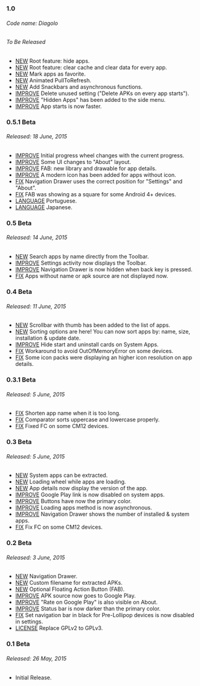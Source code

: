 ### 1.0
###### Code name: Diagolo
###### To Be Released
* [NEW](https://github.com/javiersantos/MLManager/commit/9aaa6baf6b1295e1d01e9665d3be36225903c17c) Root feature: hide apps.
* [NEW](https://github.com/javiersantos/MLManager/commit/e6e176c739a7491b98dd513046672e624d888e03) Root feature: clear cache and clear data for every app.
* [NEW](https://github.com/javiersantos/MLManager/commit/09a9453ff17cad95a18298e331ca12195ed66760) Mark apps as favorite.
* [NEW](https://github.com/javiersantos/MLManager/commit/8f35dddfd5a2c07b83480960e35cf4428c7347ba) Animated PullToRefresh.
* [NEW](https://github.com/javiersantos/MLManager/commit/c5d433cb4317c86a2035c9c1be69bdcfb6e469ce) Add Snackbars and asynchronous functions.
* [IMPROVE](https://github.com/javiersantos/MLManager/commit/0f147f80b9708ce484938ce33657a0471915852e) Delete unused setting ("Delete APKs on every app starts").
* [IMPROVE](https://github.com/javiersantos/MLManager/commit/e11c7b81b003f75b08a5ca1d429167cd541f98c6) "Hidden Apps" has been added to the side menu.
* [IMPROVE](https://github.com/javiersantos/MLManager/commit/40a3094556c04794c9db02ba8f02c3d8f30497d3) App starts is now faster.

### 0.5.1 Beta
###### Released: 18 June, 2015
* [IMPROVE](https://github.com/javiersantos/MLManager/commit/de1b35209835f25e8ed354c521c88295e0d4fd0b) Initial progress wheel changes with the current progress.
* [IMPROVE](https://github.com/javiersantos/MLManager/commit/d234fdb93566df85442a4b1275f87406bdb9c66c) Some UI changes to "About" layout.
* [IMPROVE](https://github.com/javiersantos/MLManager/commit/3b0732807d47bf4f6ce8313bbb0c33983668b5fb) FAB: new library and drawable for app details.
* [IMPROVE](https://github.com/javiersantos/MLManager/commit/80ecb9815c27651bb4d08d2a51fa2ed0ba996d46) A modern icon has been added for apps without icon.
* [FIX](https://github.com/javiersantos/MLManager/commit/6e996eafe6fc5333c8953588717778ee947d1783) Navigation Drawer uses the correct position for "Settings" and "About".
* [FIX](https://github.com/javiersantos/MLManager/commit/3b0732807d47bf4f6ce8313bbb0c33983668b5fb) FAB was showing as a square for some Android 4+ devices.
* [LANGUAGE](https://github.com/javiersantos/MLManager/commit/3a7a1cc2a790c07454610576d6fe3eec55c3ba70) Portuguese.
* [LANGUAGE](https://github.com/javiersantos/MLManager/commit/403ffcaad45567320e54f5fcbfa41355f0dc4f37) Japanese.

### 0.5 Beta
###### Released: 14 June, 2015
* [NEW](https://github.com/javiersantos/MLManager/pull/13) Search apps by name directly from the Toolbar.
* [IMPROVE](https://github.com/javiersantos/MLManager/commit/4d9899c1fad47f5021df368821687e6787f02f7a) Settings activity now displays the Toolbar. 
* [IMPROVE](https://github.com/javiersantos/MLManager/commit/6de90364bbef110f36df9a9167013d6e59ab92ef) Navigation Drawer is now hidden when back key is pressed.
* [FIX](https://github.com/javiersantos/MLManager/commit/d059d609747d25c358b63417aa8654219f183ffa) Apps without name or apk source are not displayed now.

### 0.4 Beta
###### Released: 11 June, 2015
* [NEW](https://github.com/javiersantos/MLManager/pull/11) Scrollbar with thumb has been added to the list of apps.
* [NEW](https://github.com/javiersantos/MLManager/pull/9) Sorting options are here! You can now sort apps by: name, size, installation & update date.
* [IMPROVE](https://github.com/javiersantos/MLManager/commit/a585cfb40aa49e992a7030c4eb92d6d72f231cee) Hide start and uninstall cards on System Apps.
* [FIX](https://github.com/javiersantos/MLManager/commit/2054330fef10c49bf8287f8fc04ac4b1d537bdf3) Workaround to avoid OutOfMemoryError on some devices.
* [FIX](https://github.com/javiersantos/MLManager/commit/6389260c14b932e82993bfc087c2b86439fa4bef) Some icon packs were displaying an higher icon resolution on app details.

### 0.3.1 Beta
###### Released: 5 June, 2015
* [FIX](https://github.com/javiersantos/MLManager/commit/1f2abd5aaf322e05cd256bfde9fe4246ae5086e9) Shorten app name when it is too long.
* [FIX](https://github.com/javiersantos/MLManager/commit/b015098c9584ab15a906857c96462e46860fc0a4) Comparator sorts uppercase and lowercase properly.
* [FIX](https://github.com/javiersantos/MLManager/commit/972ea4cc7970456b4b8ac0db6aa980b645c918ae) Fixed FC on some CM12 devices. 

### 0.3 Beta
###### Released: 5 June, 2015
* [NEW](https://github.com/javiersantos/MLManager/pull/5) System apps can be extracted.
* [NEW](https://github.com/javiersantos/MLManager/commit/2f195498c872cae9e2b764aa3c4f3010187730ba) Loading wheel while apps are loading.
* [NEW](https://github.com/javiersantos/MLManager/commit/3300d9353d99c35f361bfa50d259768d8b809a5e) App details now display the version of the app.
* [IMPROVE](https://github.com/javiersantos/MLManager/commit/951afe1a6b38bee17f842ecbede07bd726bc7be1) Google Play link is now disabled on system apps.
* [IMPROVE](https://github.com/javiersantos/MLManager/commit/26df5dd4b008fa875cbec628c29a2f1017c50c20) Buttons have now the primary color.
* [IMPROVE](https://github.com/javiersantos/MLManager/commit/1bb8e4d80fec3919d56cd68f3e380c77a99202d1) Loading apps method is now asynchronous.
* [IMPROVE](https://github.com/javiersantos/MLManager/commit/4b5e1fb97053461d41882bcc7f24b4b6f1b52498) Navigation Drawer shows the number of installed & system apps.
* [FIX](https://github.com/javiersantos/MLManager/commit/3df2434b2471d992b07ce0a5731bcfa24a7cd2c0) Fix FC on some CM12 devices.

### 0.2 Beta
###### Released: 3 June, 2015
* [NEW](https://github.com/javiersantos/MLManager/commit/a1c078a576e95306d3d60e3761957ce9ee538ed4) Navigation Drawer.
* [NEW](https://github.com/javiersantos/MLManager/commit/40d59d2f80ec370ce43e68738709d5a8da9727be) Custom filename for extracted APKs.
* [NEW](https://github.com/javiersantos/MLManager/commit/193e3ef5399686b2322f5d8d02498bd7d784ad8b) Optional Floating Action Button (FAB).
* [IMPROVE](https://github.com/javiersantos/MLManager/commit/be20f3b7d935472c743039ffd104865e48bbffe4) APK source now goes to Google Play.
* [IMPROVE](https://github.com/javiersantos/MLManager/commit/e40b4bb1f3480f40563b0260ea816b5b652c4c34) "Rate on Google Play" is also visible on About.
* [IMPROVE](https://github.com/javiersantos/MLManager/commit/d203c640b2c44a6a54fb0eb8392f46ed1758cd29) Status bar is now darker than the primary color.
* [FIX](https://github.com/javiersantos/MLManager/commit/d40d104aa09842e171054ae73ea9d2e549ccfd19) Set navigation bar in black for Pre-Lollipop devices is now disabled in settings.
* [LICENSE](https://github.com/javiersantos/MLManager/commit/04c7c4ef13596a299eb5a9da0adca061db1454dd) Replace GPLv2 to GPLv3.


### 0.1 Beta
###### Released: 26 May, 2015
* Initial Release.
